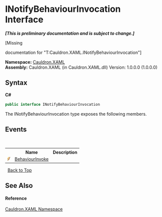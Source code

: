 # INotifyBehaviourInvocation Interface
 _**\[This is preliminary documentation and is subject to change.\]**_

\[Missing <summary> documentation for "T:Cauldron.XAML.INotifyBehaviourInvocation"\]

**Namespace:**&nbsp;<a href="N_Cauldron_XAML">Cauldron.XAML</a><br />**Assembly:**&nbsp;Cauldron.XAML (in Cauldron.XAML.dll) Version: 1.0.0.0 (1.0.0.0)

## Syntax

**C#**<br />
``` C#
public interface INotifyBehaviourInvocation
```

The INotifyBehaviourInvocation type exposes the following members.


## Events
&nbsp;<table><tr><th></th><th>Name</th><th>Description</th></tr><tr><td>![Public event](media/pubevent.gif "Public event")</td><td><a href="E_Cauldron_XAML_INotifyBehaviourInvocation_BehaviourInvoke">BehaviourInvoke</a></td><td /></tr></table>&nbsp;
<a href="#inotifybehaviourinvocation-interface">Back to Top</a>

## See Also


#### Reference
<a href="N_Cauldron_XAML">Cauldron.XAML Namespace</a><br />